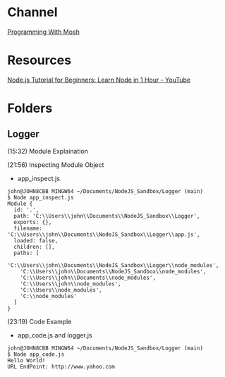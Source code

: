 # Channel 
[Programming With Mosh](https://www.youtube.com/c/programmingwithmosh)

# Resources   
[Node.js Tutorial for Beginners: Learn Node in 1 Hour - YouTube](https://www.youtube.com/watch?v=TlB_eWDSMt4&t=799s)

# Folders
## Logger 
(15:32) Module Explaination 

(21:56) Inspecting Module Object 
* app_inspect.js
```JS
john@JOHN8CBB MINGW64 ~/Documents/NodeJS_Sandbox/Logger (main)
$ Node app_inspect.js
Module {
  id: '.',
  path: 'C:\\Users\\john\\Documents\\NodeJS_Sandbox\\Logger',
  exports: {},
  filename: 'C:\\Users\\john\\Documents\\NodeJS_Sandbox\\Logger\\app.js',
  loaded: false,
  children: [],
  paths: [
    'C:\\Users\\john\\Documents\\NodeJS_Sandbox\\Logger\\node_modules',
    'C:\\Users\\john\\Documents\\NodeJS_Sandbox\\node_modules',
    'C:\\Users\\john\\Documents\\node_modules',
    'C:\\Users\\john\\node_modules',
    'C:\\Users\\node_modules',
    'C:\\node_modules'
  ]
}
```
(23:19) Code Example 
* app_code.js and logger.js
```JS
john@JOHN8CBB MINGW64 ~/Documents/NodeJS_Sandbox/Logger (main)
$ Node app_code.js 
Hello World! 
URL EndPoint: http://www.yahoo.com
```
